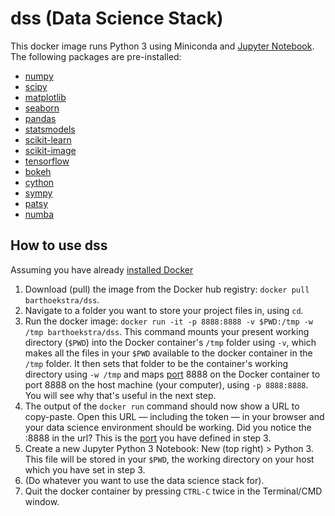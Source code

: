 # dss (Data Science Stack)

This docker image runs Python 3 using Miniconda and [Jupyter Notebook](http://jupyter.org/). The following packages are pre-installed:
* [numpy](http://www.numpy.org/)
* [scipy](https://www.scipy.org/)
* [matplotlib](https://matplotlib.org/)
* [seaborn](https://seaborn.pydata.org/)
* [pandas](https://pandas.pydata.org/)
* [statsmodels](http://www.statsmodels.org/)
* [scikit-learn](http://scikit-learn.org/)
* [scikit-image](http://scikit-image.org/)
* [tensorflow](https://www.tensorflow.org/)
* [bokeh](https://bokeh.pydata.org/)
* [cython](http://cython.org/)
* [sympy](http://www.sympy.org/)
* [patsy](https://patsy.readthedocs.io/)
* [numba](https://numba.pydata.org/)

## How to use dss
Assuming you have already [installed Docker](https://docs.docker.com/engine/installation/)
1. Download (pull) the image from the Docker hub registry: `docker pull barthoekstra/dss`.
2. Navigate to a folder you want to store your project files in, using `cd`.
3. Run the docker image: `docker run -it -p 8888:8888 -v $PWD:/tmp -w /tmp barthoekstra/dss`. This command mounts your present working directory (`$PWD`) into the Docker container's `/tmp` folder using `-v`, which makes all the files in your `$PWD` available to the docker container in the `/tmp` folder. It then sets that folder to be the container's working directory using `-w /tmp` and maps [port](https://en.wikipedia.org/wiki/Port_(computer_networking)) 8888 on the Docker container to port 8888 on the host machine (your computer), using `-p 8888:8888`. You will see why that's useful in the next step.
4. The output of the `docker run` command should now show a URL to copy-paste. Open this URL — including the token — in your browser and your data science environment should be working. Did you notice the :8888 in the url? This is the [port](https://en.wikipedia.org/wiki/Port_(computer_networking)) you have defined in step 3.
5. Create a new Jupyter Python 3 Notebook: New (top right) > Python 3. This file will be stored in your `$PWD`, the working directory on your host which you have set in step 3.
6. (Do whatever you want to use the data science stack for).
7. Quit the docker container by pressing `CTRL-C` twice in the Terminal/CMD window.

